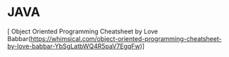 # JAVA


[ Object Oriented Programming Cheatsheet by Love Babbar(https://whimsical.com/object-oriented-programming-cheatsheet-by-love-babbar-YbSgLatbWQ4R5paV7EgqFw)]
